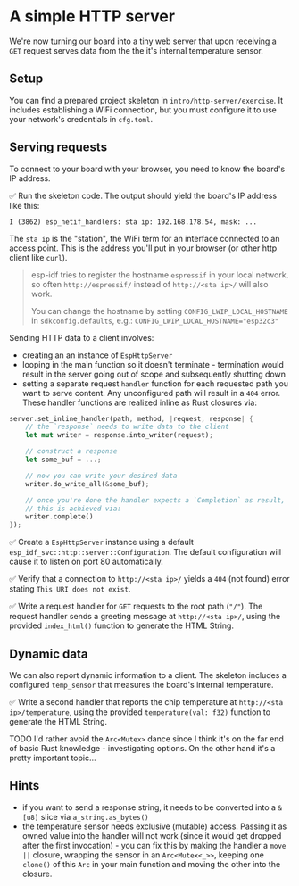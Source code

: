 # A simple HTTP server

We're now turning our board into a tiny web server that upon receiving a `GET` request serves data from the the it's internal temperature sensor. 

## Setup

You can find a prepared project skeleton in `intro/http-server/exercise`. It includes establishing a WiFi connection, but you must configure it to use your network's credentials in `cfg.toml`.

## Serving requests

To connect to your board with your browser, you need to know the board's IP address. 


✅ Run the skeleton code. The output should yield the board's IP address like this:

```console
I (3862) esp_netif_handlers: sta ip: 192.168.178.54, mask: ...
```

The `sta ip` is the "station", the WiFi term for an interface connected to an access point. This is the address you'll put in your browser (or other http client like `curl`).

> esp-idf tries to register the hostname `espressif` in your local network, so often `http://espressif/` instead of `http://<sta ip>/` will also work.
>
> You can change the hostname by setting `CONFIG_LWIP_LOCAL_HOSTNAME` in `sdkconfig.defaults`, e.g.: `CONFIG_LWIP_LOCAL_HOSTNAME="esp32c3"`

Sending HTTP data to a client involves:
- creating an an instance of `EspHttpServer`
- looping in the main function so it doesn't terminate - termination would result in the server going out of scope and subsequently shutting down
- setting a separate request `handler` function for each requested path you want to serve content. Any unconfigured path will result in a `404` error. These handler functions are realized inline as Rust closures via:

```rust
server.set_inline_handler(path, method, |request, response| {
    // the `response` needs to write data to the client
    let mut writer = response.into_writer(request);

    // construct a response
    let some_buf = ...;

    // now you can write your desired data
    writer.do_write_all(&some_buf);

    // once you're done the handler expects a `Completion` as result,
    // this is achieved via:
    writer.complete()
});

```
 

✅ Create a `EspHttpServer` instance using a default `esp_idf_svc::http::server::Configuration`. The default configuration will cause it to listen on port 80 automatically. 

✅ Verify that a connection to `http://<sta ip>/` yields a `404` (not found) error stating `This URI does not exist`.

✅ Write a request handler for `GET` requests to the root path (`"/"`). The request handler sends a greeting message at `http://<sta ip>/`, using the provided `index_html()` function to generate the HTML String.

## Dynamic data

We can also report dynamic information to a client. The skeleton includes a configured `temp_sensor` that measures the board's internal temperature. 

✅ Write a second handler that reports the chip temperature at `http://<sta ip>/temperature`, using the provided `temperature(val: f32)` function to generate the HTML String.

TODO I'd rather avoid the `Arc<Mutex>` dance since I think it's on the far end of basic Rust knowledge - investigating options. On the other hand it's a pretty important topic… 

## Hints
- if you want to send a response string, it needs to be converted into a `&[u8]` slice via `a_string.as_bytes()`
- the temperature sensor needs exclusive (mutable) access. Passing it as owned value into the handler will not work (since it would get dropped after the first invocation) - you can fix this by making the handler a `move ||` closure, wrapping the sensor in an `Arc<Mutex<_>>`, keeping one `clone()` of this `Arc` in your main function and moving the other into the closure.